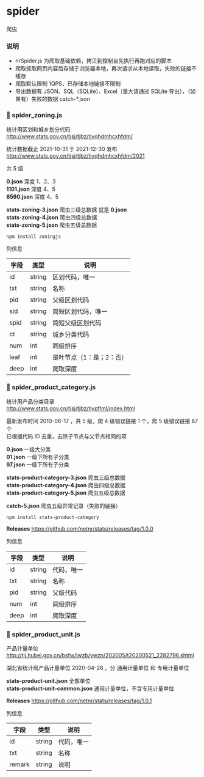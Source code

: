 # spider
爬虫

### 说明
- nrSpider.js 为爬取基础依赖，拷贝到控制台先执行再跑对应的脚本
- 爬取抓取网页内容后存储于浏览器本地，再次请求从本地读取，失败的链接不缓存
- 爬取默认限制 1QPS，已存储本地链接不限制
- 导出数据有 JSON、SQL（SQLite）、Excel（量大请通过 SQLite 导出），（如果有）失败的数据 catch-*.json

### 🧡 spider_zoning.js

统计用区划和城乡划分代码  
<http://www.stats.gov.cn/tjsj/tjbz/tjyqhdmhcxhfdm/>  

统计数据截止 2021-10-31 于 2021-12-30 发布  
<http://www.stats.gov.cn/tjsj/tjbz/tjyqhdmhcxhfdm/2021>

共 5 级

**0.json** 深度 1、2、3  
**1101.json** 深度 4、5  
**6590.json** 深度 4、5  

**stats-zoning-3.json** 爬虫三级总数据 就是 **0.json**  
**stats-zoning-4.json** 爬虫四级总数据  
**stats-zoning-5.json** 爬虫五级总数据  

```
npm install zoningjs
```

列信息

字段 | 类型 | 说明
---- | ---- | ----
id | string | 区划代码，唯一
txt | string | 名称
pid | string | 父级区划代码
sid | string | 简短区划代码，唯一
spid | string | 简短父级区划代码
ct | string | 城乡分类代码
num | int | 同级排序
leaf | int | 是叶节点（1：是；2：否）
deep | int | 爬取深度


### 🧡 spider_product_category.js

统计用产品分类目录  
http://www.stats.gov.cn/tjsj/tjbz/tjypflml/index.html

最新发布时间 2010-06-17 ，共 5 级，爬 4 级错误链接 1 个，爬 5 级错误链接 87 个  
已根据代码 ID 去重，去除子节点与父节点相同的项

**0.json** 一级大分类  
**01.json** 一级下所有子分类  
**97.json** 一级下所有子分类  

**stats-product-category-3.json** 爬虫三级总数据  
**stats-product-category-4.json** 爬虫四级总数据  
**stats-product-category-5.json** 爬虫五级总数据  

**catch-5.json** 爬虫五级异常记录（失败的链接）

```
npm install stats-product-category
```
**Releases** https://github.com/netnr/stats/releases/tag/1.0.0

列信息

字段 | 类型 | 说明
---- | ---- | ----
id | string | 代码，唯一
txt | string | 名称
pid | string | 父级代码
num | int | 同级排序
deep | int | 爬取深度


### 🧡 spider_product_unit.js

产品计量单位  
http://tjj.hubei.gov.cn/bsfw/lwzb/ywzn/202005/t20200521_2282796.shtml

湖北省统计局产品计量单位 2020-04-28 ，分 通用计量单位 和 专用计量单位

**stats-product-unit.json** 全部单位  
**stats-product-unit-common.json** 通用计量单位，不含专用计量单位

**Releases** https://github.com/netnr/stats/releases/tag/1.0.1

列信息

字段 | 类型 | 说明
---- | ---- | ----
id | string | 代码，唯一
txt | string | 名称
remark | string | 说明